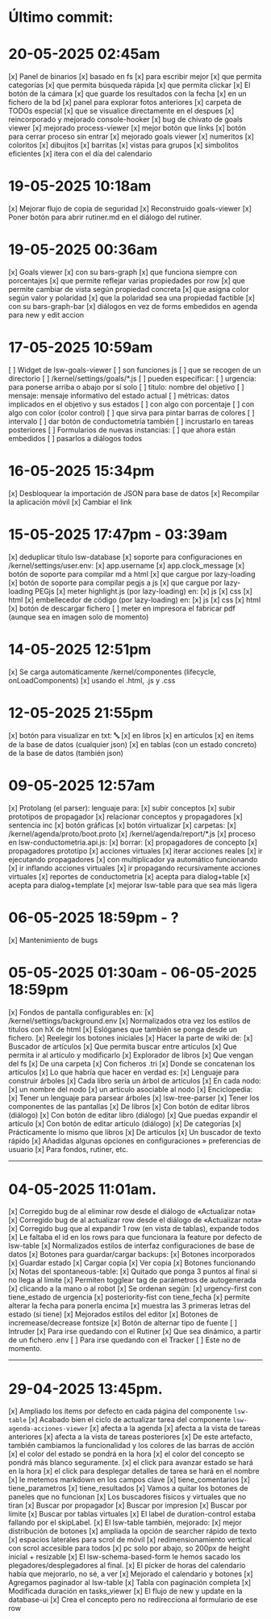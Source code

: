# Último commit:

# 20-05-2025 02:45am

[x] Panel de binarios
  [x] basado en fs
    [x] para escribir mejor
  [x] que permita categorías
  [x] que permita búsqueda rápida
  [x] que permita clickar
[x] El botón de la cámara
  [x] que guarde los resultados con la fecha
  [x] en un fichero de la bd
[x] panel para explorar fotos anteriores
[x] carpeta de TODOs especial
  [x] que se visualice directamente en el despues
[x] reincorporado y mejorado console-hooker
[x] bug de chivato de goals viewer
[x] mejorado process-viewer
  [x] mejor botón que links
  [x] botón para cerrar proceso sin entrar
[x] mejorado goals viewer
  [x] numeritos
  [x] coloritos
  [x] dibujitos
  [x] barritas
  [x] vistas para grupos
  [x] simbolitos eficientes
  [x] itera con el día del calendario


# 19-05-2025 10:18am

[x] Mejorar flujo de copia de seguridad
[x] Reconstruido goals-viewer
[x] Poner botón para abrir rutiner.md en el diálogo del rutiner.


# 19-05-2025 00:36am

[x] Goals viewer
  [x] con su bars-graph
    [x] que funciona siempre con porcentajes
    [x] que permite reflejar varias propiedades por row
    [x] que permite cambiar de vista según propiedad concreta
    [x] que asigna color según valor y polaridad
      [x] que la polaridad sea una propiedad factible
  [x] con su bars-graph-bar
[x] diálogos en vez de forms embedidos en agenda para new y edit accion


# 17-05-2025 10:59am

[ ] Widget de lsw-goals-viewer
  [ ] son funciones js
  [ ] que se recogen de un directorio
    [ ] /kernel/settings/goals/*.js
  [ ] pueden especificar:
    [ ] urgencia: para ponerse arriba o abajo por sí solo
    [ ] titulo: nombre del objetivo
    [ ] mensaje: mensaje informativo del estado actual
    [ ] métricas: datos implicados en el objetivo y sus estados
      [ ] con algo con porcentaje
      [ ] con algo con color (color control)
      [ ] que sirva para pintar barras de colores
    [ ] intervalo
  [ ] dar botón de conductometría también
  [ ] incrustarlo en tareas posteriores
[ ] Formularios de nuevas instancias:
  [ ] que ahora están embedidos
  [ ] pasarlos a diálogos todos

# 16-05-2025 15:34pm

[x] Desbloquear la importación de JSON para base de datos
[x] Recompilar la aplicación móvil
[x] Cambiar el link

# 15-05-2025 17:47pm - 03:39am

[x] deduplicar título lsw-database
[x] soporte para configuraciones en /kernel/settings/user.env:
  [x] app.username
  [x] app.clock_message
[x] botón de soporte para compilar md a html
  [x] que cargue por lazy-loading
[x] botón de soporte para compilar pegjs a js
  [x] que cargue por lazy-loading PEGjs
[x] meter highlight.js (por lazy-loading) en:
  [x] js
  [x] css
  [x] html
[x] embellecedor de código (por lazy-loading) en:
  [x] js
  [x] css
  [x] html
[x] botón de descargar fichero
[ ] meter en impresora el fabricar pdf (aunque sea en imagen solo de momento)

# 14-05-2025 12:51pm

[x] Se carga automáticamente /kernel/componentes (lifecycle, onLoadComponents)
  [x] usando el .html, .js y .css

# 12-05-2025 21:55pm

[x] botón para visualizar en txt: 🔤
  [x] en libros
  [x] en artículos
  [x] en ítems de la base de datos (cualquier json)
  [x] en tablas (con un estado concreto) de la base de datos (también json)

# 09-05-2025 12:57am

[x] Protolang (el parser): lenguaje para:
  [x] subir conceptos
  [x] subir prototipos de propagador
  [x] relacionar conceptos y propagadores
[x] sentencia inc
[x] botón gráficas
  [x] botón virtualizar
  [x] carpetas:
    [x] /kernel/agenda/proto/boot.proto
    [x] /kernel/agenda/report/*.js
[x] proceso en lsw-conductometria.api.js:
  [x] borrar:
    [x] propagadores de concepto
    [x] propagadores prototipo
    [x] acciones virtuales
  [x] iterar acciones reales
    [x] ir ejecutando propagadores
      [x] con multiplicador ya automático funcionando
    [x] ir inflando acciones virtuales
    [x] ir propagando recursivamente acciones virtuales
[x] reportes de conductometria
  [x] acepta para dialog+table
  [x] acepta para dialog+template
[x] mejorar lsw-table para que sea más ligera

# 06-05-2025 18:59pm - ?

[x] Mantenimiento de bugs

# 05-05-2025 01:30am - 06-05-2025 18:59pm

[x] Fondos de pantalla configurables en:
  [x] /kernel/settings/background.env
[x] Normalizados otra vez los estilos de titulos con hX de html
[x] Eslóganes que también se ponga desde un fichero.
[x] Reelegir los botones iniciales
[x] Hacer la parte de wiki de:
  [x] Buscador de artículos
    [x] Que permita buscar entre artículos
    [x] Que permita ir al artículo y modificarlo
  [x] Explorador de libros
    [x] Que vengan del fs
    [x] De una carpeta
    [x] Con ficheros .tri
      [x] Donde se concatenan los artículos
      [x] Lo que habría que hacer en verdad es:
        [x] Lenguaje para construir árboles
        [x] Cada libro sería un árbol de artículos
        [x] En cada nodo:
          [x] un nombre del nodo
          [x] un artículo asociable al nodo
[x] Enciclopedia:
  [x] Tener un lenguaje para parsear árboles
    [x] lsw-tree-parser
  [x] Tener los componentes de las pantallas
    [x] De libros
      [x] Con botón de editar libros (diálogo)
      [x] Con botón de editar libro (diálogo)
      [x] Que puedas expandir el artículo
      [x] Con botón de editar artículo (diálogo)
    [x] De categorías
      [x] Prácticamente lo mismo que libros
    [x] De artículos
      [x] Un buscador de texto rápido
[x] Añadidas algunas opciones en configuraciones » preferencias de usuario
  [x] Para fondos, rutiner, etc.

----

# 04-05-2025 11:01am.

[x] Corregido bug de al eliminar row desde el diálogo de «Actualizar nota»
[x] Corregido bug de al actualizar row desde el diálogo de «Actualizar nota»
[x] Corregido bug que al expandir 1 row (en vista de tablas), expande todos
  [x] Le faltaba el id en los rows para que funcionara la feature por defecto de lsw-table
[x] Normalizados estilos de interfaz configuraciones de base de datos
[x] Botones para guardar/cargar backups:
  [x] Botones incorporados
    [x] Guardar estado
    [x] Cargar copia
    [x] Ver copia
  [x] Botones funcionando
[x] Notas del spontaneous-table:
  [x] Quitado que ponga 3 puntos al final si no llega al límite
  [x] Permiten togglear tag de parámetros de autogenerada
    [x] clicando a la mano o al robot
  [x] Se ordenan según:
    [x] urgency-first con tiene_estado de urgencia
    [x] posteriority-fist con tiene_fecha
    [x] permite alterar la fecha para ponerla encima
    [x] muestra las 3 primeras letras del estado (si tiene)
  [x] Mejorados estilos del editor
    [x] Botones de incremease/decrease fontsize
    [x] Botón de alternar tipo de fuente
[ ] Intruder
  [x] Para irse quedando con el Rutiner
    [x] Que sea dinámico, a partir de un fichero .env
  [ ] Para irse quedando con el Tracker
    [ ] Este no de momento.


----

# 29-04-2025 13:45pm.

[x] Ampliado los ítems por defecto en cada página del componente `lsw-table`
[x] Acabado bien el ciclo de actualizar tarea del componente `lsw-agenda-acciones-viewer`
  [x] afecta a la agenda
  [x] afecta a la vista de tareas anteriores
  [x] afecta a la vista de tareas posteriores
[x] De este artefacto, también cambiamos la funcionalidad y los colores de las barras de acción
  [x] el color del estado se pondrá en la hora
  [x] el color del concepto se pondrá más blanco seguramente.
  [x] el click para avanzar estado se hará en la hora
  [x] el click para desplegar detalles de tarea se hará en el nombre
    [x] le metemos markdown en los campos clave
      [x] tiene_comentarios
      [x] tiene_parametros
      [x] tiene_resultados
[x] Vamos a quitar los botones de paneles que no funcionan
  [x] Los buscadores físicos y virtuales que no tiran
    [x] Buscar por propagador
    [x] Buscar por impresion
    [x] Buscar por limite
    [x] Buscar por tablas virtuales
[x] El label de duration-control estaba fallando por el skipLabel.
[x] El lsw-table también, mejorado:
  [x] mejor distribución de botones
  [x] ampliada la opción de searcher rápido de texto
  [x] espacios laterales para scrol de móvil
  [x] redimensionamiento vertical con scrol accesible para todos
    [x] pc solo por abajo, so 200px de height inicial + resizable
[x] El lsw-schema-based-form le hemos sacado los plegadores/desplegadores al final.
[x] El picker de horas del calendario había que mejorarlo, no sé, a ver
[x] Mejorado el calendario y botones
[x] Agregamos paginador al lsw-table
[x] Tabla con paginación completa
[x] Modificada duración en tasks_viewer
[x] El flujo de new y update en la database-ui
  [x] Crea el concepto pero no redirecciona al formulario de ese row
